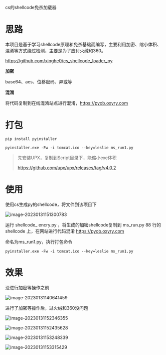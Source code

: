 cs的shellcode免杀加载器


# 思路

本项目是基于学习shellcode原理和免杀基础而编写，主要利用加密、缩小体积、混淆等方式绕过检测，主要是为了应付火绒和360。

https://github.com/xinghe0/cs_shellcode_loader_py

**加密**

base64、aes、位移密码、异或等



**混淆**

将代码复制到在线混淆站点进行混淆，https://pyob.oxyry.com



# 打包

```
pip install pyinstaller

pyinstaller.exe -Fw -i tomcat.ico --key=leslie ms_run1.py  
```



>先安装UPX，复制到Script目录下，能缩小exe体积
>
>https://github.com/upx/upx/releases/tag/v4.0.2



# 使用

使用cs生成py的shellcode，将文件到该项目下

![image-20230131151300783](https://xingheimg.oss-cn-guangzhou.aliyuncs.com/img/202301311513836.png)



运行 shellcode_ encry.py ，将生成的加密shellcode复制到 ms_run.py 88 行的shellcode 上，在网站进行代码混淆 https://pyob.oxyry.com

命名为ms_run1.py，执行打包命令



```
pyinstaller.exe -Fw -i tomcat.ico --key=leslie ms_run1.py  
```



# 效果

没进行加密等操作之前

![image-20230131140641459](https://xingheimg.oss-cn-guangzhou.aliyuncs.com/img/202301311406578.png)







进行了加密等操作后，过火绒和360没问题

![image-20230131152346355](https://xingheimg.oss-cn-guangzhou.aliyuncs.com/img/202301311523432.png)

![image-20230131152435628](https://xingheimg.oss-cn-guangzhou.aliyuncs.com/img/202301311524668.png)

![image-20230131153248339](https://xingheimg.oss-cn-guangzhou.aliyuncs.com/img/202301311532386.png)

![image-20230131153315429](https://xingheimg.oss-cn-guangzhou.aliyuncs.com/img/202301311533453.png)
